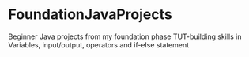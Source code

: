 # FoundationJavaProjects
Beginner Java projects from my foundation phase TUT-building skills in Variables, input/output, operators and if-else statement
